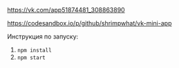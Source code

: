 https://vk.com/app51874481_308863890

https://codesandbox.io/p/github/shrimpwhat/vk-mini-app

Инструкция по запуску:

1. `npm install`
2. `npm start`
